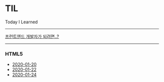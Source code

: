 # TIL
Today I Learned

-----------

[프런트엔드 개발자가 되려면..?](https://github.com/cjdtjr6rl/TIL/blob/master/프런트엔드개발자.md)

-------------

### HTML5

* [2020-01-20](https://github.com/cjdtjr6rl/TIL/blob/master/HTML5/20200120.md)
* [2020-01-22](https://github.com/cjdtjr6rl/TIL/blob/master/HTML5/20200122.md)
* [2020-01-24](https://github.com/cjdtjr6rl/TIL/blob/master/HTML5/20200124.md#input)
